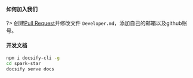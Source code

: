 #### 如何加入我们

?> 创建[Pull Request](https://github.com/ispong/flink-acorn/pulls)并修改文件 `Developer.md`，添加自己的邮箱以及github账号。

#### 开发文档

```bash
npm i docsify-cli -g
cd spark-star
docsify serve docs
```
